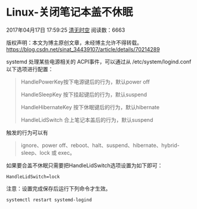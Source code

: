 # Linux-关闭笔记本盖不休眠

2017年04月17日 17:59:25 [清无时空](https://me.csdn.net/sinat_34439107) 阅读数：6663



 版权声明：本文为博主原创文章，未经博主允许不得转载。 https://blog.csdn.net/sinat_34439107/article/details/70214289

systemd 处理某些电源相关的 ACPI事件，可以通过从 /etc/system/logind.conf以下选项进行配置：

> HandlePowerKey按下电源键后的行为，默认power off
>
> HandleSleepKey 按下挂起键后的行为，默认suspend
>
> HandleHibernateKey 按下休眠键后的行为，默认hibernate
>
> HandleLidSwitch 合上笔记本盖后的行为，默认suspend

触发的行为可以有

> ignore、power off、reboot、halt、suspend、hibernate、hybrid-sleep、lock 或 exec。

如果要合盖不休眠只需要把HandleLidSwitch选项设置为如下即可：

```
HandleLidSwitch=lock
```

注意：设置完成保存后运行下列命令才生效。

```
systemctl restart systemd-logind
```